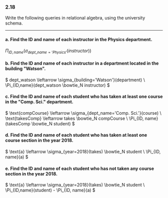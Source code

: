 ### 2.18

Write the following queries in relational algebra, using the university schema.

---

#### a. Find the ID and name of each instructor in the Physics department.

$\Pi_{ID,name}(\sigma_{dept\_name='Physics'}(instructor))$

#### b. Find the ID and name of each instructor in a department located in the building "Watson".

$
dept\_watson \leftarrow \sigma_{building='Watson'}(department) \\ 
\Pi_{ID,name}(dept\_watson \bowtie_N instructor)
$

#### c. Find the ID and name of each student who has taken at least one course in the "Comp. Sci." department.

$
\text{compCourse} \leftarrow  \sigma_{dept\_name='Comp. Sci.'}(course) \\
\text{takesComp} \leftarrow takes \bowtie_N compCourse \\
\Pi_{ID, name}(takesComp \bowtie_N student)
$


#### d. Find the ID and name of each student who has taken at least one course section in the year 2018.

$
\text{a} \leftarrow \sigma_{year=2018}(takes) \bowtie_N student \\
\Pi_{ID, name}(a)
$

#### e. Find the ID and name of each student who has not taken any course section in the year 2018.

$
\text{a} \leftarrow \sigma_{year=2018}(takes) \bowtie_N student \\
\Pi_{ID,name}(student) - \Pi_{ID, name}(a)
$

